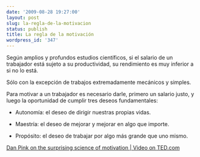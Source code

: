 ```yaml
---
date: '2009-08-28 19:27:00'
layout: post
slug: la-regla-de-la-motivacion
status: publish
title: La regla de la motivación
wordpress_id: '347'
---
```


Según amplios y profundos estudios científicos, si el salario de un trabajador está sujeto a su productividad, su rendimiento es muy inferior a si no lo está.




Sólo con la excepción de trabajos extremadamente mecánicos y simples.




Para motivar a un trabajador es necesario darle, primero un salario justo, y luego la oportunidad de cumplir tres deseos fundamentales:




  * Autonomía: el deseo de dirigir nuestras propias vidas.


  * Maestría: el deseo de mejorar y mejorar en algo que importe.


  * Propósito: el deseo de trabajar por algo más grande que uno mismo.



[Dan Pink on the surprising science of motivation | Video on TED.com](http://www.ted.com/talks/dan_pink_on_motivation.html)
